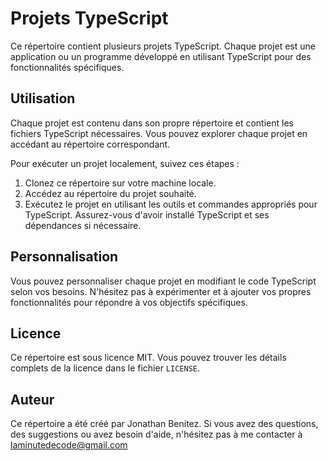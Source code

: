 # Projets TypeScript

Ce répertoire contient plusieurs projets TypeScript. Chaque projet est une application ou un programme développé en utilisant TypeScript pour des fonctionnalités spécifiques.

## Utilisation

Chaque projet est contenu dans son propre répertoire et contient les fichiers TypeScript nécessaires. Vous pouvez explorer chaque projet en accédant au répertoire correspondant.

Pour exécuter un projet localement, suivez ces étapes :

1. Clonez ce répertoire sur votre machine locale.
2. Accédez au répertoire du projet souhaité.
3. Exécutez le projet en utilisant les outils et commandes appropriés pour TypeScript. Assurez-vous d'avoir installé TypeScript et ses dépendances si nécessaire.

## Personnalisation

Vous pouvez personnaliser chaque projet en modifiant le code TypeScript selon vos besoins. N'hésitez pas à expérimenter et à ajouter vos propres fonctionnalités pour répondre à vos objectifs spécifiques.

## Licence

Ce répertoire est sous licence MIT. Vous pouvez trouver les détails complets de la licence dans le fichier `LICENSE`.

## Auteur

Ce répertoire a été créé par Jonathan Benitez. Si vous avez des questions, des suggestions ou avez besoin d'aide, n'hésitez pas à me contacter à laminutedecode@gmail.com
